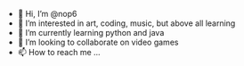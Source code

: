 - 👋 Hi, I’m @nop6
- 👀 I’m interested in art, coding, music, but above all learning
- 🌱 I’m currently learning python and java
- 💞️ I’m looking to collaborate on video games
- 📫 How to reach me ...

<!---
nop6/nop6 is a ✨ special ✨ repository because its `README.md` (this file) appears on your GitHub profile.
You can click the Preview link to take a look at your changes.
--->
